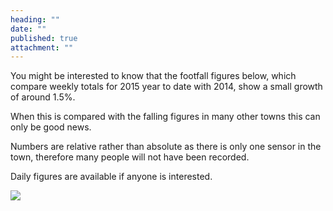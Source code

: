 ```yaml
---
heading: ""
date: ""
published: true
attachment: ""
---
```



You might be interested to know that the footfall figures below, which compare weekly totals for 2015 year to date with 2014, show a small growth of around 1.5%.

When this is compared with the falling figures in many other towns this can only be good news.

Numbers are relative rather than absolute as there is only one sensor in the town, therefore many people will not have been recorded.

Daily figures are available if anyone is interested.

![]({{site.baseurl}}/Romsey_Footfall_2015_nydydb.jpg)
